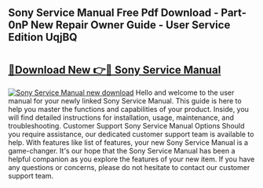 ## Sony Service Manual Free Pdf Download - Part-0nP New Repair Owner Guide - User Service Edition UqjBQ

# <h2><a href="http://bc48774.oget.top/?id=Sony+Service+Manual">🔗Download New 👉🔴 Sony Service Manual</a></h2>

[![Sony Service Manual new download](https://i.imgur.com/5g1atiW.png)](http://bc48774.oget.top/?id=Sony+Service+Manual)
Hello and welcome to the user manual for your newly linked Sony Service Manual. This guide is here to help you master the functions and capabilities of your product. Inside, you will find detailed instructions for installation, usage, maintenance, and troubleshooting. Customer Support Sony Service Manual Options Should you require assistance, our dedicated customer support team is available to help. With features like list of features, your new Sony Service Manual is a game-changer. It's our hope that the Sony Service Manual has been a helpful companion as you explore the features of your new item. If you have any questions or concerns, please do not hesitate to contact our customer support team.
